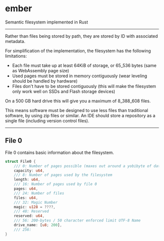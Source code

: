 # ember
Semantic filesystem implemented in Rust

----

Rather than files being stored by path, they are stored by ID with associated metadata.

For simplification of the implementation, the filesystem has the following limitations:
 - Each file must take up at least 64KiB of storage, or 65_536 bytes (same as WebAssembly page size)
 - Used pages must be stored in memory contiguously (wear leveling should be handled by hardware)
 - Files don't have to be stored contiguously (this will make the filesystem only work well on SSDs and Flash storage devices)

On a 500 GB hard drive this will give you a maximum of 8_388_608 files.

This means software must be designed to use less files than traditional software, by using zip files or similar.
An IDE should store a repository as a single file (including version control files).

----

## File 0

File 0 contains basic information about the filesystem.

```rust
struct File0 {
    /// 0: Number of pages possible (maxes out around a yobibyte of data)
    capacity: u64,
    /// 8: Number of pages used by the filesystem
    length: u64,
    /// 16: Number of pages used by file 0
    pages: u64,
    /// 24: Number of files
    files: u64,
    /// 32: Magic Number
    magic: u128 = ????,
    /// 48: Reserved
    reserved: u64,
    /// 56: 200-bytes / 50 character enforced limit UTF-8 Name
    drive_name: [u8; 200],
    /// 256: 
}
```

